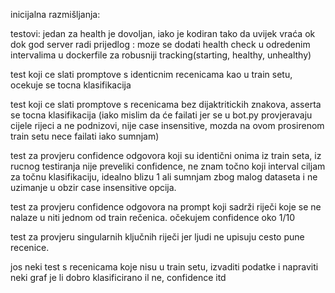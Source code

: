 inicijalna razmišljanja:

testovi:
jedan za health je dovoljan, iako je kodiran tako da uvijek vraća ok dok god server radi
prijedlog : moze se dodati health check u odredenim intervalima u dockerfile za robusniji tracking(starting, healthy, unhealthy)

test koji ce slati promptove s identicnim recenicama kao u train setu, ocekuje se tocna klasifikacija

test koji ce slati promptove s recenicama bez dijaktritickih znakova, asserta se tocna klasifikacija (iako mislim da će failati jer se u bot.py provjeravaju cijele rijeci a ne podnizovi, nije case insensitive, mozda na ovom prosirenom train setu nece failati iako sumnjam)

test za provjeru confidence odgovora koji su identični onima iz train seta, iz rucnog testiranja nije preveliki confidence, ne znam točno koji interval ciljam za točnu klasifikaciju, idealno blizu 1 ali sumnjam zbog malog dataseta i ne uzimanje u obzir case insensitive opcija.

test za provjeru confidence odgovora na prompt koji sadrži riječi koje se ne nalaze u niti jednom od train rečenica. očekujem confidence oko 1/10 

test za provjeru singularnih ključnih riječi jer ljudi ne upisuju cesto pune recenice.

jos neki test s recenicama koje nisu u train setu, izvaditi podatke i napraviti neki graf je li dobro klasificirano il ne, confidence itd